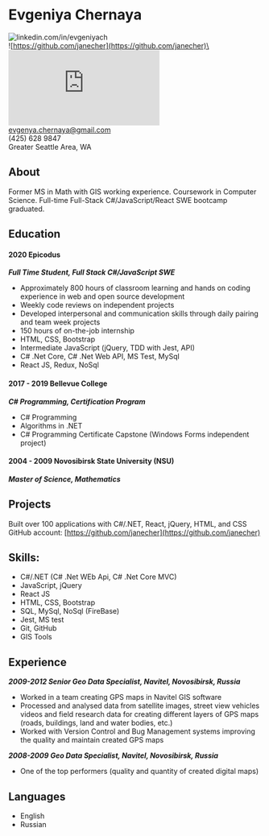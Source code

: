 # Evgeniya Chernaya
![linkedin.com/in/evgeniyach](linkedin.com/in/evgeniyach)\
![https://github.com/janecher](https://github.com/janecher)\
![Portfolio](https://janecher.github.io/Portfolio/index.html)\
evgenya.chernaya@gmail.com\
(425) 628 9847\
Greater Seattle Area, WA

## About
Former MS in Math with GIS working experience. Coursework in Computer Science.
Full-time Full-Stack C#/JavaScript/React SWE bootcamp graduated. 

## Education 
#### 2020	 	Epicodus
**_Full Time Student, Full Stack C#/JavaScript SWE_**
* Approximately 800 hours of classroom learning and hands on coding experience in web and open source development
* Weekly code reviews on independent projects
* Developed interpersonal and communication skills through daily pairing and team week projects 
* 150 hours of on-the-job internship
* HTML, CSS, Bootstrap
* Intermediate JavaScript (jQuery, TDD with Jest, API)
* C# .Net Core, C# .Net Web API, MS Test, MySql
* React JS, Redux, NoSql
 
#### 2017 - 2019	Bellevue College
**_C# Programming, Certification Program_**
* C# Programming 
* Algorithms in .NET
* C# Programming Certificate Capstone (Windows Forms independent project)

#### 2004 - 2009	Novosibirsk State University (NSU)
**_Master of Science, Mathematics_**

## Projects
Built over 100 applications with C#/.NET, React, jQuery, HTML, and CSS
GitHub account: [https://github.com/janecher](https://github.com/janecher)

## Skills:
* C#/.NET	(C# .Net WEb Api, C# .Net Core MVC)
* JavaScript, jQuery	
* React JS
* HTML, CSS, Bootstrap
* SQL, MySql, NoSql (FireBase)
* Jest, MS test
* Git, GitHub
* GIS Tools

## Experience
**_2009-2012	Senior Geo Data Specialist, Navitel, Novosibirsk, Russia_**
* Worked in a team creating GPS maps in Navitel GIS software
* Processed and analysed data from satellite images, street view vehicles videos and field research data for creating different layers of GPS maps (roads, buildings, land and water bodies, etc.)
* Worked with Version Control and Bug Management systems improving the quality and maintain created GPS maps

**_2008-2009	Geo Data Specialist, Navitel, Novosibirsk, Russia_**
* One of the top performers (quality and quantity of created digital maps)

## Languages
* English
* Russian
